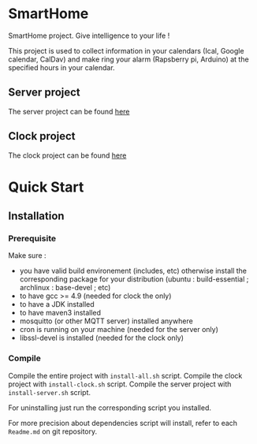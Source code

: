 # SmartHome
SmartHome project. Give intelligence to your life !

This project is used to collect information in your calendars (Ical, Google calendar, CalDav) and make ring your alarm (Rapsberry pi, Arduino) at the specified hours in your calendar.

## Server project
The server project can be found [here](https://github.com/alexgus/SmartHome-Server "Server project")

## Clock project
The clock project can be found [here](https://github.com/alexgus/SmartHome-Clock "Clock project")

# Quick Start
## Installation
### Prerequisite
Make sure :
 * you have valid build environement (includes, etc) otherwise install the corresponding package for your distribution (ubuntu : build-essential ; archlinux : base-devel ; etc)
 * to have gcc >= 4.9 (needed for clock the only)
 * to have a JDK installed
 * to have maven3 installed
 * mosquitto (or other MQTT server) installed anywhere
 * cron is running on your machine (needed for the server only)
 * libssl-devel is installed (needed for the clock only)

### Compile
Compile the entire project with `install-all.sh` script.
Compile the clock project with `install-clock.sh` script.
Compile the server project with `install-server.sh` script.

For uninstalling just run the corresponding script you installed.

For more precision about dependencies script will install, refer to each `Readme.md` on git repository.
